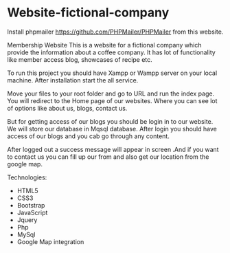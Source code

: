 # Website-fictional-company
Install phpmailer https://github.com/PHPMailer/PHPMailer from this website.

Membership Website
This is a website for a fictional company which provide the information about a coffee company. It has lot of functionality like member access blog, showcases of recipe etc.

To run this project you should have Xampp or Wampp server on your local machine. After installation start the all service.

Move your files to your root folder and go to URL and run the index page. You will redirect to the Home page of our websites. Where you can see lot of options like about us, blogs, contact us.

But for getting access of our blogs you should be login in to our website. We will store our database in Mqsql database. After login you should have access of our blogs and you cab go through any content.

After logged out a success message will appear in screen .And if you want to contact us you can fill up our from and also get our location from the google map.

Technologies:
- HTML5
- CSS3
- Bootstrap
- JavaScript
- Jquery
- Php
- MySql
- Google Map integration


